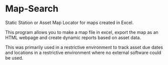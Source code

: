# Map-Search

Static Station or Asset Map Locator for maps created in Excel.

This program allows you to make a map file in excel, export the map as an HTML webpage and create dynamic reports based on asset data.

This was primarily used in a restrictive environment to track asset due dates and locations in a restrictive environment where
no external software could be used.
